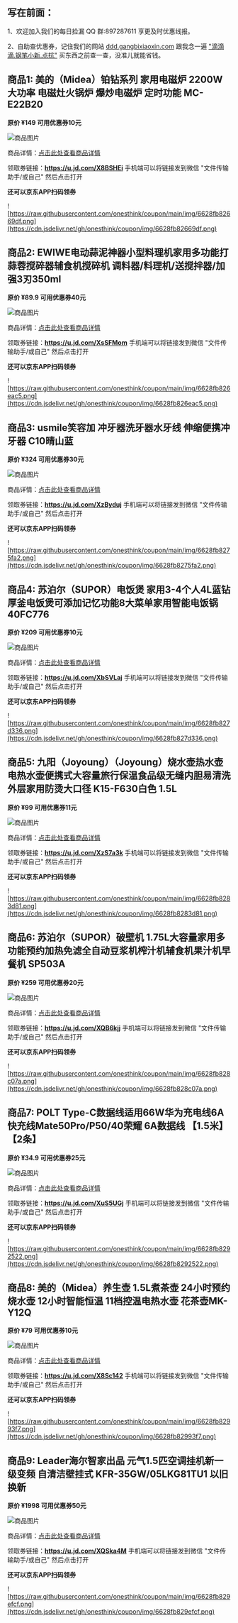 ## 写在前面：

1、欢迎加入我们的每日捡漏 QQ 群:897287611 享更及时优惠线报。

2、自助查优惠券，记住我们的网站 [ddd.gangbixiaoxin.com](https://ddd.gangbixiaoxin.com) 跟我念一遍 ["滴滴滴.钢笔小新.点抗"](https://ddd.gangbixiaoxin.com) 买东西之前查一查，没准儿就能省钱。

## 商品1: 美的（Midea）铂钻系列 家用电磁炉  2200W大功率 电磁灶火锅炉 爆炒电磁炉 定时功能  MC-E22B20

**原价 ¥149 可用优惠券10元**

![商品图片](http://img14.360buyimg.com/n1/jfs/t1/187905/8/43939/190403/66262cf2F3d29f6e4/968607dfcfc97052.jpg)

商品详情：[点击此处查看商品详情](https://union-click.jd.com/jdc?e=1003156031&amp;p=JF8BARoJK1olXwMFU1dYC0MeCl8IGloUWAAEUFZdDk4nRzBQRQQlBENHFRxWFlVPRjtUBABAQlRcCEBdCUoWBmkOH1MVWwMdDRsBVXtvWz19SVxNDWZcNi0Eahhuczl3S1xlUQoyVW5eCUsQCmkPHVIQbQdSVQ5cWEpHAl8IG2tGM1paAQoNFAlOVi9DU2sUbQYEVFxVDEMTBm4LGF0lXQ4FZInwsJ6dsrqAoo-L1dG784vUtJ-Ji184K1glXQcDVl5ZD0oVA184G2sWbVhsVQ1bC0kQVDpmRhxAHg4KXVgzCE4XCm8NHlwlXwcDVlxtOHtKSm1pZFsSIw5rPFYEXBhufCdYchJlPgRsVgJUdUJzCgteEzIRI0N-LSs-OHs)

领取券链接：**https://u.jd.com/X8BSHEi** 手机端可以将链接发到微信 "文件传输助手/或自己" 然后点击打开

**还可以京东APP扫码领券**

![https://raw.githubusercontent.com/onesthink/coupon/main/img/6628fb82669df.png](https://cdn.jsdelivr.net/gh/onesthink/coupon/img/6628fb82669df.png)

## 商品2: EWIWE电动蒜泥神器小型料理机家用多功能打蒜蓉搅碎器辅食机搅碎机 调料器/料理机/送搅拌器/加强3刃350ml

**原价 ¥89.9 可用优惠券40元**

![商品图片](http://img14.360buyimg.com/n1/jfs/t1/249412/6/6522/97963/66067824Fc50810fd/9009ea4e58b21c3b.jpg)

商品详情：[点击此处查看商品详情](https://union-click.jd.com/jdc?e=1003156031&amp;p=JF8BARkJK1olXwMFUlhfAEMeCl8IGlsUXQMKUFhdCEwQA19MRANLAjZbERscSkAJHTdNTwcKBlMdBgABFksWA24IHlMRWwYCU1ldFxJSXzI4RSJoL39gVSs-UBd3YjJsfy9JPVBWNFJROEonAG4IHFITWgALUW5cWEpHAj8JS1olXQYyFTBdC00XAmgOEmsUbQYEVFxVC0wUAWkMHVIlXQ4FZInwsJ6dsrqAoo-L1dG784vUtJ-Ji184K1glXQcDVl5ZD0oVA184G2sWbVhsVQ1VCE0UUWZmRhxAW1FUFB4zAEMVBGgPHWsXXAcAVm5tODx8dToNHyduVGVaBzYFCT9Te2lLbx92L2gAMy00fA0ffC0BSwRzK3QFNF5tOA)

领取券链接：**https://u.jd.com/XsSFMom** 手机端可以将链接发到微信 "文件传输助手/或自己" 然后点击打开

**还可以京东APP扫码领券**

![https://raw.githubusercontent.com/onesthink/coupon/main/img/6628fb826eac5.png](https://cdn.jsdelivr.net/gh/onesthink/coupon/img/6628fb826eac5.png)

## 商品3: usmile笑容加 冲牙器洗牙器水牙线 伸缩便携冲牙器 C10晴山蓝

**原价 ¥324 可用优惠券30元**

![商品图片](http://img14.360buyimg.com/n1/jfs/t1/231114/18/16659/59551/662755f8F5175bd23/f1fe771d533c1337.jpg)

商品详情：[点击此处查看商品详情](https://union-click.jd.com/jdc?e=1003156031&amp;p=JF8BAR4JK1olXwMGVFtaAUkVB18IGloUWQYFUVlVC0MnRzBQRQQlBENHFRxWFlVPRjtUBABAQlRcCEBdCUoWB28PHlwdXg4dDRsBVXtDaz9XR1J0KGNFCCZYVzdcCjBAEhtDUQoyVW5eCUsQCmkPHVIQbQdSVQ5cWEpHAl8IG2tXM11XOlhdXU8WVmpdH14QCgEyVW5dDksVC2sAH14XWA4EZF5VD3vArtfdkerA1b_WytaKsezCitPchdMlbTYBZF5cCUkXB2gJGVslbQYyV24DZkpEBGpcGllFM1tFAR1VWwgfbW8IHVkQXgYAZFxcCUkVM184biZLBAIFVD5bDBRvADZ2bQluCXR0UAslZklkfG5sbz4TVAALMyY9Y01XSl84)

领取券链接：**https://u.jd.com/XzByduj** 手机端可以将链接发到微信 "文件传输助手/或自己" 然后点击打开

**还可以京东APP扫码领券**

![https://raw.githubusercontent.com/onesthink/coupon/main/img/6628fb8275fa2.png](https://cdn.jsdelivr.net/gh/onesthink/coupon/img/6628fb8275fa2.png)

## 商品4: 苏泊尔（SUPOR）电饭煲 家用3-4个人4L蓝钻厚釜电饭煲可添加记忆功能8大菜单家用智能电饭锅40FC776

**原价 ¥209 可用优惠券10元**

![商品图片](http://img14.360buyimg.com/n1/jfs/t1/175017/27/44606/166289/6627a378F95bd06e8/b2435fbfe475e1f7.jpg)

商品详情：[点击此处查看商品详情](https://union-click.jd.com/jdc?e=1003156031&amp;p=JF8BAQ8JK1olXDYCVV9cC0gSBm8OHV4lGVlaCgFtUQ5SQi0DBUVNGFJeSwUIFxlJX3EIGloUXgUHUV5bDk4IWipURmtUDkF4VQVZcihNVxR_aCVDNQR9Cyc9BEcnAl8LGlsSVAAFUldYOEpHAj8JS1pFXDYCVG4LZksWAm4JGlsWXg8yVW5dDksVC2sAH14TWAQBZF5VD3vArtfdkerA1b_WytaKsezCitPchdMlbTYBZF5cCUkXB2gJGVslbQYyV24DZkpEBW0IHl9BM1tFAR1VXAlPbW8IHFwQWAUFZFxcCUkVM184H11lDXRlUiIJUDURQmoBUCdVB21DDl09ZklMWWdzQCxIPVJ1DRc2SyoRA184)

领取券链接：**https://u.jd.com/XbSVLaj** 手机端可以将链接发到微信 "文件传输助手/或自己" 然后点击打开

**还可以京东APP扫码领券**

![https://raw.githubusercontent.com/onesthink/coupon/main/img/6628fb827d336.png](https://cdn.jsdelivr.net/gh/onesthink/coupon/img/6628fb827d336.png)

## 商品5: 九阳（Joyoung）（Joyoung）烧水壶热水壶电热水壶便携式大容量旅行保温食品级无缝内胆易清洗外层家用防烫大口径 K15-F630白色 1.5L

**原价 ¥99 可用优惠券11元**

![商品图片](http://img14.360buyimg.com/n1/jfs/t1/177909/1/45044/48573/6624934cF3704388f/69139aba9e2cf692.jpg)

商品详情：[点击此处查看商品详情](https://union-click.jd.com/jdc?e=1003156031&amp;p=JF8BARkJK1olXwMFVlpUDEwTAF8IGlsUXAAFV1dZCk8eBV9MRANLAjZbERscSkAJHTdNTwcKBlMdBgABFksWA24JHVwWVAIAUFdbFxJSXzI4ZxwdNFYFNiM4UR8edTF3Qx9rL2cAAlJROEonAG4IHFITWgALUW5cWEpHAj8JS1olXQYyFTBdCUgQBGYAGWsUbQYEVFxVC0wUBmgIHVglXQ4FZInwsJ6dsrqAoo-L1dG784vUtJ-Ji184K1glXQcDVl5ZD0oVA184G2sWbVhsVQ1bCksVAm5mRhxAW1FdAQ0zAUwWBWoOE2sXXAcAVm5tOB1JZht8W1hSXFV4VggpVTRsX2dfciluKGgAHBoUbiJvSjIJWg1UHAdmEhhtOA)

领取券链接：**https://u.jd.com/XzS7a3k** 手机端可以将链接发到微信 "文件传输助手/或自己" 然后点击打开

**还可以京东APP扫码领券**

![https://raw.githubusercontent.com/onesthink/coupon/main/img/6628fb8283d81.png](https://cdn.jsdelivr.net/gh/onesthink/coupon/img/6628fb8283d81.png)

## 商品6: 苏泊尔（SUPOR）破壁机 1.75L大容量家用多功能预约加热免滤全自动豆浆机榨汁机辅食机果汁机早餐机 SP503A

**原价 ¥259 可用优惠券20元**

![商品图片](http://img14.360buyimg.com/n1/jfs/t1/227385/40/16891/167729/662631beF762a6a9c/38517bb52a67e879.jpg)

商品详情：[点击此处查看商品详情](https://union-click.jd.com/jdc?e=1003156031&amp;p=JF8BAQ8JK1olXDYCVV9cCEkUBGYOGV4lGVlaCgFtUQ5SQi0DBUVNGFJeSwUIFxlJX3EIGloUXQQBU1dbCk4IWipURmt1IFZUUCMAUyl2QzAIfx1rD31UNgEbBEcnAl8LGlsSVAAFUldYOEpHAj8JS1pFXDYCVG4LZksWAm4JGlsWXg8yVW5dDksVC2sAH18UXAUGZF5VD3vArtfdkerA1b_WytaKsezCitPchdMlbTYBZF5cCUkXB2gJGVslbQYyV24DZkpEBjgPGV4XM1tFAR1VXglNbW8NGl8WWQMCZFxcCUkVM184RFlKOGFJIQgeTRdAZ2hLTF5vWE1UFFogZklcSiRSYwBhAkV0UxkaX0wQV184)

领取券链接：**https://u.jd.com/XQB6kjj** 手机端可以将链接发到微信 "文件传输助手/或自己" 然后点击打开

**还可以京东APP扫码领券**

![https://raw.githubusercontent.com/onesthink/coupon/main/img/6628fb828c07a.png](https://cdn.jsdelivr.net/gh/onesthink/coupon/img/6628fb828c07a.png)

## 商品7: POLT Type-C数据线适用66W华为充电线6A快充线Mate50Pro\/P50\/40荣耀 6A数据线 【1.5米】【2条】

**原价 ¥34.9 可用优惠券25元**

![商品图片](http://img14.360buyimg.com/n1/jfs/t1/68427/1/22428/58573/633548aeEfa13516c/0dd0f4ca63d73359.jpg)

商品详情：[点击此处查看商品详情](https://union-click.jd.com/jdc?e=1003156031&amp;p=JF8BARoJK1olXwMFUl9aAEgSBl8IGloSXQAKV1dUCU4VC19MRANLAjZbERscSkAJHTdNTwcKBlMdBgABFksWAmgIHVMWVA8DUVxVFxJSXzI4GgBhIQNJUCA9fTFrSjNPWl5VFnhpAlJROEonAG4IHFITWgALUW5cWEpHAj8JS1olXQYyFTBdC08XBGsAGmsUbQYEVFxVDEMTB28NGFIlXQ4FZInwsJ6dsrqAoo-L1dG784vUtJ-Ji184K1glXQcDVl5ZD0oVA184G2sWbVhsVQ1bCx8fCm9mRhxAHg5bEwUzCE4UBm8IGFMlXwcDVlxtOHtBXQp8bxsWGgdRLh0af0xtQjNzSTluIVFsVhYZQS1-eyZVGhpDHkQGLycbOHs)

领取券链接：**https://u.jd.com/XuS5UGj** 手机端可以将链接发到微信 "文件传输助手/或自己" 然后点击打开

**还可以京东APP扫码领券**

![https://raw.githubusercontent.com/onesthink/coupon/main/img/6628fb8292522.png](https://cdn.jsdelivr.net/gh/onesthink/coupon/img/6628fb8292522.png)

## 商品8: 美的（Midea）养生壶 1.5L煮茶壶 24小时预约烧水壶 12小时智能恒温 11档控温电热水壶 花茶壶MK-Y12Q

**原价 ¥79 可用优惠券10元**

![商品图片](http://img14.360buyimg.com/n1/jfs/t1/171764/17/44681/170587/66271f35F4fbd8d2f/d505b1f39efacd5a.jpg)

商品详情：[点击此处查看商品详情](https://union-click.jd.com/jdc?e=1003156031&amp;p=JF8BARkJK1olXQIHUVhVCU0XBV8IGloUXQYGVFtYDE0nRzBQRQQlBENHFRxWFlVPRjtUBABAQlRcCEBdCUoWA28MG14QWQAdDRsBVXtqXnF-RxNuWGRlJllVUwhUBRJMbQxTUQoyVW5eCUsQCmkPHVIQbQdSVQ5cWEpHAl8IG2tGM1paAQoNFAlOVi9DU2sUbQYEVFxVDEMTB20JG1wlXQ4FZInwsJ6dsrqAoo-L1dG784vUtJ-Ji184K1glXQcDVl5ZD0oVA184G2sWbVhsVQ1bCkoVAWhmRhxAHg5ZVgUzCEMVCmgIH2sXXAcAVm5tOElIZQsLTzhJPWICLiUOUzhhWhN6ej0VKWgABhk8az98RzhoYFlwG1wDFV9tOA)

领取券链接：**https://u.jd.com/X8Sc142** 手机端可以将链接发到微信 "文件传输助手/或自己" 然后点击打开

**还可以京东APP扫码领券**

![https://raw.githubusercontent.com/onesthink/coupon/main/img/6628fb82993f7.png](https://cdn.jsdelivr.net/gh/onesthink/coupon/img/6628fb82993f7.png)

## 商品9: Leader海尔智家出品 元气1.5匹空调挂机新一级变频 自清洁壁挂式 KFR-35GW/05LKG81TU1 以旧换新

**原价 ¥1998 可用优惠券50元**

![商品图片](http://img14.360buyimg.com/n1/jfs/t1/204050/28/35391/171832/662885b7Fe8006c4a/f8083ebf74259ae1.jpg)

商品详情：[点击此处查看商品详情](https://union-click.jd.com/jdc?e=1003156031&amp;p=JF8BASAJK1olXwMFXVxYDkIfBF8IGloUVA8GVFdbCUwnRzBQRQQlBENHFRxWFlVPRjtUBABAQlRcCEBdCUoWCmYMG1ITXAEdDRsBVXt_eAlrbV0TPmZ8VwJDVClCeB8SAT11UQoyVW5eCUsQCmkPHVIQbQdSVQ5cWEpHAl8IG2tGM9CI-orUvJ2PiLaJqYyqxNKK2m5cOEsRA20AH1MRWQQLXV1tCEMQM7ilo46f7NOK7YrDgJyupLqBp4-L1TYyZF1tCEoWAW8MHFoXXTYyVG5eOBV5AjwAG1kWWAdsCRkIS0NMQDJmG14UVQIAU1htCkoWAW04K2tHFkZwMgEGfi9OeChdTz1oNFl9MV4gcEt5AW0Pf118H1FqMFwfcT9NSCwAK2s)

领取券链接：**https://u.jd.com/XQSka4M** 手机端可以将链接发到微信 "文件传输助手/或自己" 然后点击打开

**还可以京东APP扫码领券**

![https://raw.githubusercontent.com/onesthink/coupon/main/img/6628fb829efcf.png](https://cdn.jsdelivr.net/gh/onesthink/coupon/img/6628fb829efcf.png)

